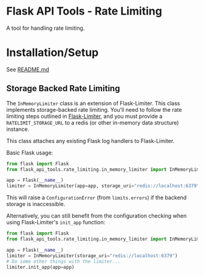 # Flask API Tools - Rate Limiting
A tool for handling rate limiting.

# Installation/Setup
See [README.md](https://github.com/ScholarPack/flask-api-tools/blob/master/README.md#installation)

## Storage Backed Rate Limiting
The ```InMemoryLimiter``` class is an extension of Flask-Limiter. This class
implements storage-backed rate limiting. You'll need to follow the rate limiting steps
outlined in [Flask-Limiter](https://flask-limiter.readthedocs.io/en/stable/), and 
you must provide a ```RATELIMIT_STORAGE_URL``` to a redis (or other in-memory data
structure) instance. 

This class attaches any existing Flask log handlers to Flask-Limiter.

Basic Flask usage:

```python
from flask import Flask
from flask_api_tools.rate_limiting.in_memory_limiter import InMemoryLimiter

app = Flask(__name__)
limiter = InMemoryLimiter(app=app, storage_uri="redis://localhost:6379")
```

This will raise a ```ConfigurationError``` (from ```limits.errors```) if the backend
storage is inaccessible. 

Alternatively, you can still benefit from the configuration checking when using
Flask-Limiter's ```init_app``` function:

```python
from flask import Flask
from flask_api_tools.rate_limiting.in_memory_limiter import InMemoryLimiter

app = Flask(__name__)
limiter = InMemoryLimiter(storage_uri="redis://localhost:6379")
# Do some other things with the limiter...
limiter.init_app(app=app)
```